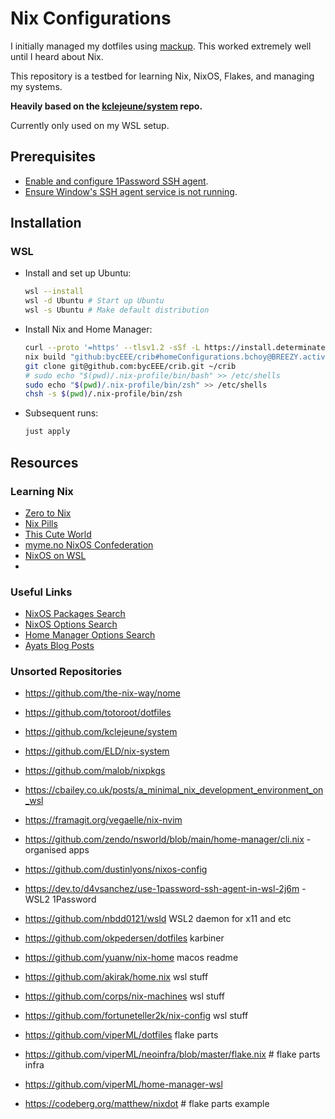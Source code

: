 # Nix Configurations

I initially managed my dotfiles using [mackup](https://github.com/lra/mackup).
This worked extremely well until I heard about Nix.

This repository is a testbed for learning Nix, NixOS, Flakes, and managing my
systems.

**Heavily based on the [kclejeune/system](https://github.com/kclejeune/system)
repo.**

Currently only used on my WSL setup.

## Prerequisites

- [Enable and configure 1Password SSH agent](https://developer.1password.com/docs/ssh/get-started/).
- [Ensure Window's SSH agent service is not running](https://developer.1password.com/docs/ssh/get-started/#step-3-turn-on-the-1password-ssh-agent).

## Installation

### WSL

- Install and set up Ubuntu:

  ```sh
  wsl --install
  wsl -d Ubuntu # Start up Ubuntu
  wsl -s Ubuntu # Make default distribution
  ```

- Install Nix and Home Manager:

  ```sh
  curl --proto '=https' --tlsv1.2 -sSf -L https://install.determinate.systems/nix | sh -s -- install
  nix build "github:bycEEE/crib#homeConfigurations.bchoy@BREEZY.activationPackage" && ./result/activate
  git clone git@github.com:bycEEE/crib.git ~/crib
  # sudo echo "$(pwd)/.nix-profile/bin/bash" >> /etc/shells
  sudo echo "$(pwd)/.nix-profile/bin/zsh" >> /etc/shells
  chsh -s $(pwd)/.nix-profile/bin/zsh
  ```

- Subsequent runs:

  ```sh
  just apply
  ```

## Resources

### Learning Nix

- [Zero to Nix](https://zero-to-nix.com/)
- [Nix Pills](https://nixos.org/guides/nix-pills/)
- [This Cute World](https://nixos-and-flakes.thiscute.world/introduction/)
- [myme.no NixOS Confederation](https://myme.no/posts/2022-06-14-nixos-confederation.html#wsl)
- [NixOS on WSL](https://forrestjacobs.com/nixos-on-wsl/)
-

### Useful Links

- [NixOS Packages Search](https://search.nixos.org/packages)
- [NixOS Options Search](https://search.nixos.org/options)
- [Home Manager Options Search](https://mipmip.github.io/home-manager-option-search/)
- [Ayats Blog Posts](https://ayats.org/)

### Unsorted Repositories

- <https://github.com/the-nix-way/nome>
- <https://github.com/totoroot/dotfiles>
- <https://github.com/kclejeune/system>
- <https://github.com/ELD/nix-system>
- <https://github.com/malob/nixpkgs>
- <https://cbailey.co.uk/posts/a_minimal_nix_development_environment_on_wsl>
- <https://framagit.org/vegaelle/nix-nvim>
- <https://github.com/zendo/nsworld/blob/main/home-manager/cli.nix> - organised apps
- <https://github.com/dustinlyons/nixos-config>

- <https://dev.to/d4vsanchez/use-1password-ssh-agent-in-wsl-2j6m> - WSL2 1Password
- <https://github.com/nbdd0121/wsld> WSL2 daemon for x11 and etc

- <https://github.com/okpedersen/dotfiles> karbiner
- <https://github.com/yuanw/nix-home> macos readme
- <https://github.com/akirak/home.nix> wsl stuff
- <https://github.com/corps/nix-machines> wsl stuff
- <https://github.com/fortuneteller2k/nix-config> wsl stuff
- <https://github.com/viperML/dotfiles> flake parts
- <https://github.com/viperML/neoinfra/blob/master/flake.nix> # flake parts infra
- <https://github.com/viperML/home-manager-wsl>
- <https://codeberg.org/matthew/nixdot> # flake parts example
